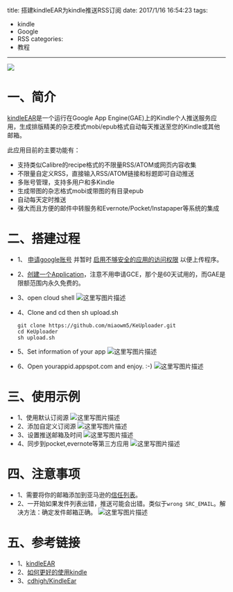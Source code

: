 title:  搭建kindleEAR为kindle推送RSS订阅
date: 2017/1/16 16:54:23
tags:
- kindle
- Google
- RSS
categories:
- 教程
---

![](http://od68ytlrn.bkt.clouddn.com/kindleEAR.png)

# 一、简介
[kindleEAR](https://github.com/cdhigh/KindleEar)是一个运行在Google App Engine(GAE)上的Kindle个人推送服务应用，生成排版精美的杂志模式mobi/epub格式自动每天推送至您的Kindle或其他邮箱。

<!-- more -->

此应用目前的主要功能有：

- 支持类似Calibre的recipe格式的不限量RSS/ATOM或网页内容收集
- 不限量自定义RSS，直接输入RSS/ATOM链接和标题即可自动推送
- 多账号管理，支持多用户和多Kindle
- 生成带图的杂志格式mobi或带图的有目录epub
- 自动每天定时推送
- 强大而且方便的邮件中转服务和Evernote/Pocket/Instapaper等系统的集成

# 二、搭建过程
- 1、 [申请google账号](https://accounts.google.com/SignUp) 并暂时 [启用不够安全的应用的访问权限](https://www.google.com/settings/security/lesssecureapps) 以便上传程序。
- 2、[创建一个Application](https://console.developers.google.com/iam-admin/projects)，注意不用申请GCE，那个是60天试用的，而GAE是限额范围内永久免费的。
- 3、open cloud shell
![这里写图片描述](http://p7tst3obo.bkt.clouddn.com/20170116161614670?imageView2/0/interlace/1/q/100|watermark/2/text/Y3lhbmcudGVjaA==/font/Y29uc29sYXM=/fontsize/720/fill/I0Q0RUVGMQ==/dissolve/69/gravity/SouthEast/dx/10/dy/10)
- 4、Clone and cd then sh upload.sh
	```
	git clone https://github.com/miaowm5/KeUploader.git
	cd KeUploader
	sh upload.sh
	```

- 5、Set information of your app
![这里写图片描述](http://p7tst3obo.bkt.clouddn.com/20170116161824371?imageView2/0/interlace/1/q/100|watermark/2/text/Y3lhbmcudGVjaA==/font/Y29uc29sYXM=/fontsize/720/fill/I0Q0RUVGMQ==/dissolve/69/gravity/SouthEast/dx/10/dy/10)

- 6、Open yourappid.appspot.com and enjoy. :-)
![这里写图片描述](http://p7tst3obo.bkt.clouddn.com/20170116161934455?imageView2/0/interlace/1/q/100|watermark/2/text/Y3lhbmcudGVjaA==/font/Y29uc29sYXM=/fontsize/720/fill/I0Q0RUVGMQ==/dissolve/69/gravity/SouthEast/dx/10/dy/10)

# 三、使用示例
- 1、使用默认订阅源
![这里写图片描述](http://p7tst3obo.bkt.clouddn.com/20170116162512359?imageView2/0/interlace/1/q/100|watermark/2/text/Y3lhbmcudGVjaA==/font/Y29uc29sYXM=/fontsize/720/fill/I0Q0RUVGMQ==/dissolve/69/gravity/SouthEast/dx/10/dy/10)
- 2、添加自定义订阅源
![这里写图片描述](http://p7tst3obo.bkt.clouddn.com/20170116162743485?imageView2/0/interlace/1/q/100|watermark/2/text/Y3lhbmcudGVjaA==/font/Y29uc29sYXM=/fontsize/720/fill/I0Q0RUVGMQ==/dissolve/69/gravity/SouthEast/dx/10/dy/10)
- 3、设置推送邮箱及时间
![这里写图片描述](http://p7tst3obo.bkt.clouddn.com/20170116162803187?imageView2/0/interlace/1/q/100|watermark/2/text/Y3lhbmcudGVjaA==/font/Y29uc29sYXM=/fontsize/720/fill/I0Q0RUVGMQ==/dissolve/69/gravity/SouthEast/dx/10/dy/10)
- 4、同步到pocket,evernote等第三方应用
![这里写图片描述](http://p7tst3obo.bkt.clouddn.com/20170116162829984?imageView2/0/interlace/1/q/100|watermark/2/text/Y3lhbmcudGVjaA==/font/Y29uc29sYXM=/fontsize/720/fill/I0Q0RUVGMQ==/dissolve/69/gravity/SouthEast/dx/10/dy/10)
# 四、注意事项
- 1、需要将你的邮箱添加到亚马逊的[信任列表](https://www.amazon.cn/mn/dcw/myx.html/ref=kinw_myk_redirect#/home/settings/payment)。
- 2、一开始如果发件列表出错，推送可能会出错。类似于`wrong SRC_EMAIL`。解决方法：确定发件邮箱正确。
![这里写图片描述](http://p7tst3obo.bkt.clouddn.com/20170116164843839?imageView2/0/interlace/1/q/100|watermark/2/text/Y3lhbmcudGVjaA==/font/Y29uc29sYXM=/fontsize/720/fill/I0Q0RUVGMQ==/dissolve/69/gravity/SouthEast/dx/10/dy/10)


# 五、参考链接
- 1、[kindleEAR](https://github.com/cdhigh/KindleEar)
- 2、[如何更好的使用kindle](http://zhangyongcun.com/2016/05/15/%E5%A6%82%E4%BD%95%E6%9B%B4%E5%A5%BD%E7%9A%84%E4%BD%BF%E7%94%A8kindle/)
- 3、[cdhigh/KindleEar](https://github.com/cdhigh/KindleEar)
